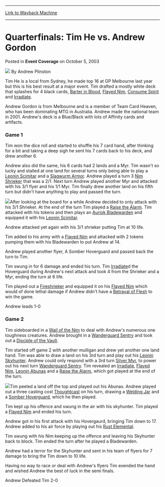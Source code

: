
---
[Link to Wayback Machine](https://web.archive.org/web/20220626055938/https://magic.wizards.com/en/articles/archive/event-coverage/quarterfinals-tim-he-vs-andrew-gordon-2003-10-05)

[_metadata_:author]:- "Andrew Plinston"
[_metadata_:description]:- "Tim He is a local from Sydney, he made top 16 at GP Melbourne last year but this is his best result at a major event. Tim drafted a mostly white deck that splashes for 4 black cards, Barter in Blood, Flayed Nim, Consume Spirit and Irradiate.Andrew Gordon is from Melbourne and is a member of Team Card Heaven, who has been dominating MTG in Australia. Andrew made the national"
[_metadata_:generator]:- "Drupal 7 (http://drupal.org)"
[_metadata_:node]:- "787686"
[_metadata_:publish_date]:- "2003-10-05"
[_metadata_:source]:- "div-main-content"
[_metadata_:title]:- "Quarterfinals: Tim He vs. Andrew Gordon"
[_metadata_:wayback_capture_timestamp]:- "2022-06-26 05:59:38"
[_metadata_:wayback_raw_url]:- "https://web.archive.org/web/20220626055938id_/https://magic.wizards.com/en/articles/archive/event-coverage/quarterfinals-tim-he-vs-andrew-gordon-2003-10-05"
[_metadata_:wayback_url]:- "https://magic.wizards.com/en/articles/archive/event-coverage/quarterfinals-tim-he-vs-andrew-gordon-2003-10-05"
---


Quarterfinals: Tim He vs. Andrew Gordon
=======================================



 Posted in **Event Coverage**
 on October 5, 2003 






![](https://media.magic.wizards.com/styles/auth_small/public/generic-avatar-150_664.png)
By Andrew Plinston











Tim He is a local from Sydney, he made top 16 at GP Melbourne last year but this is his best result at a major event. Tim drafted a mostly white deck that splashes for 4 black cards, [Barter in Blood](https://gatherer.wizards.com/Pages/Card/Details.aspx?name=Barter+in+Blood), [Flayed Nim](https://gatherer.wizards.com/Pages/Card/Details.aspx?name=Flayed+Nim), [Consume Spirit](https://gatherer.wizards.com/Pages/Card/Details.aspx?name=Consume+Spirit) and [Irradiate](https://gatherer.wizards.com/Pages/Card/Details.aspx?name=Irradiate).

Andrew Gordon is from Melbourne and is a member of Team Card Heaven, who has been dominating MTG in Australia. Andrew made the national team in 2001. Andrew's deck is a Blue/Black with lots of Affinity cards and artifacts.

### Game 1

Tim won the dice roll and started to shuffle his 7 card hand, after thinking for a bit and taking a deep sigh he sent his 7 cards back to his deck, and drew another 6.

Andrew also did the same, his 6 cards had 2 lands and a Myr. Tim wasn't so lucky and stalled at one land for several turns only being able to play a [Leonin Scimitar](https://gatherer.wizards.com/Pages/Card/Details.aspx?name=Leonin+Scimitar) and a [Slagwurm Armor](https://gatherer.wizards.com/Pages/Card/Details.aspx?name=Slagwurm+Armor). Andrew played a turn 3 [Nim Shrieker](https://gatherer.wizards.com/Pages/Card/Details.aspx?name=Nim+Shrieker) that was a 2/1. Next turn Andrew played another Myr and attacked with his 3/1 flyer and his 1/1 Myr. Tim finally drew another land on his fifth turn but didn't have anything to play and passed the turn.

![](https://media.magic.wizards.com/image_legacy_migration/sideboard/images/gpsyd03/916.jpg)After looking at the board for a while Andrew decided to only attack with his 3/1 Shrieker. At the end of the turn Tim played a [Raise the Alarm](https://gatherer.wizards.com/Pages/Card/Details.aspx?name=Raise+the+Alarm). Tim attacked with his tokens and then plays an [Auriok Bladewarden](https://gatherer.wizards.com/Pages/Card/Details.aspx?name=Auriok+Bladewarden) and equipped it with his [Leonin Scimitar](https://gatherer.wizards.com/Pages/Card/Details.aspx?name=Leonin+Scimitar). 

Andrew attacked yet again with his 3/1 shrieker putting Tim at 10 life. 

Tim added to his army with a [Flayed Nim](https://gatherer.wizards.com/Pages/Card/Details.aspx?name=Flayed+Nim) and attacked with 2 tokens pumping them with his Bladewarden to put Andrew at 14.

Andrew played another flyer, A Somber Hoverguard and passed back the turn to Tim. 

Tim swung in for 6 damage and ended his turn. Tim [Irradiate](https://gatherer.wizards.com/Pages/Card/Details.aspx?name=Irradiate)d the Hoverguard during Andrew's next attack and took 4 from the Shrieker and a Myr, ending the turn at 6 life.

Tim played out a [Fireshrieker](https://gatherer.wizards.com/Pages/Card/Details.aspx?name=Fireshrieker) and equipped it on his [Flayed Nim](https://gatherer.wizards.com/Pages/Card/Details.aspx?name=Flayed+Nim) which would of done lethal damage if Andrew didn't have a [Betrayal of Flesh](https://gatherer.wizards.com/Pages/Card/Details.aspx?name=Betrayal+of+Flesh) to win the game.

Andrew leads 1-0

### Game 2

Tim sideboarded in a [Wail of the Nim](https://gatherer.wizards.com/Pages/Card/Details.aspx?name=Wail+of+the+Nim) to deal with Andrew's numerous one toughness creatures. Andrew brought in a [Wanderguard Sentry](https://gatherer.wizards.com/Pages/Card/Details.aspx?name=Wanderguard+Sentry) and took out a [Disciple of the Vault](https://gatherer.wizards.com/Pages/Card/Details.aspx?name=Disciple+of+the+Vault).

Tim started off game 2 with another mulligan and drew yet another one land hand. Tim was able to draw a land on his 3rd turn and play out his [Leonin Skyhunter](https://gatherer.wizards.com/Pages/Card/Details.aspx?name=Leonin+Skyhunter). Andrew could only respond with a 3rd turn [Silver Myr](https://gatherer.wizards.com/Pages/Card/Details.aspx?name=Silver+Myr), to power out his next turn [Wanderguard Sentry](https://gatherer.wizards.com/Pages/Card/Details.aspx?name=Wanderguard+Sentry). Tim revealed an [Irradiate](https://gatherer.wizards.com/Pages/Card/Details.aspx?name=Irradiate), [Flayed Nim](https://gatherer.wizards.com/Pages/Card/Details.aspx?name=Flayed+Nim), [Leonin Abunas](https://gatherer.wizards.com/Pages/Card/Details.aspx?name=Leonin+Abunas) and a [Raise the Alarm](https://gatherer.wizards.com/Pages/Card/Details.aspx?name=Raise+the+Alarm), which got played at the end of the turn.

![](https://media.magic.wizards.com/image_legacy_migration/sideboard/images/gpsyd03/917.jpg)Tim peeled a land off the top and played out his Abunas. Andrew played out a three casting cost [Thoughtcast](https://gatherer.wizards.com/Pages/Card/Details.aspx?name=Thoughtcast) on his turn, drawing a [Welding Jar](https://gatherer.wizards.com/Pages/Card/Details.aspx?name=Welding+Jar) and a [Somber Hoverguard](https://gatherer.wizards.com/Pages/Card/Details.aspx?name=Somber+Hoverguard), which he then played.

Tim kept up his offence and swung in the air with his skyhunter. Tim played a [Flayed Nim](https://gatherer.wizards.com/Pages/Card/Details.aspx?name=Flayed+Nim) and ended his turn.

Andrew got in his first attack with his Hovergaurd, bringing Tim down to 17. Andrew added to his air force by playing out his [Rust Elemental](https://gatherer.wizards.com/Pages/Card/Details.aspx?name=Rust+Elemental).

Tim swung with his Nim keeping up the offence and leaving his Skyhunter back to block. Tim ended the turn after he played a Bladewarden. 

Andrew had a terror for the Skyhunter and sent in his team of flyers for 7 damage to bring the Tim down to 10 life. 

Having no way to race or deal with Andrew's flyers Tim exended the hand and wished Andrew the best of luck in the semi finals.

Andrew Defeated Tim 2-0







